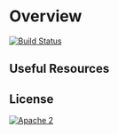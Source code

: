 # Overview

[![Build Status](https://travis-ci.org/frumania/aws-sap-scripts.svg?branch=master)](https://travis-ci.org/frumania/aws-sap-scripts)

## Useful Resources



## License

[![Apache 2](https://img.shields.io/badge/license-Apache%202-blue.svg)](./LICENSE.txt)